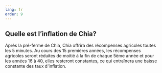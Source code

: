 ```yaml
---
lang: fr
order: 9
---
```


Quelle est l’inflation de Chia?
-----------------------

Après la pré-ferme de Chia, Chia offrira des récompenses agricoles toutes les 5 minutes. Au cours des 15 premières années, les récompenses agricoles seront réduites de moitié à la fin de chaque 5ème année et pour les années 16 à 40, elles resteront constantes, ce qui entraînera une baisse constante des taux d'inflation.

